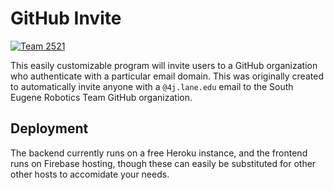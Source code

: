 # GitHub Invite

[![Team 2521][team-img]][team-url]

This easily customizable program will invite users to a GitHub organization who
authenticate with a particular email domain. This was originally created to
automatically invite anyone with a `@4j.lane.edu` email to the South Eugene
Robotics Team GitHub organization.

## Deployment

The backend currently runs on a free Heroku instance, and the frontend runs on
Firebase hosting, though these can easily be substituted for other other hosts
to accomidate your needs.

<!-- Badge URLs -->

[team-img]: https://img.shields.io/badge/team-2521-7d26cd.svg?style=flat-square
[team-url]: https://sert2521.org
